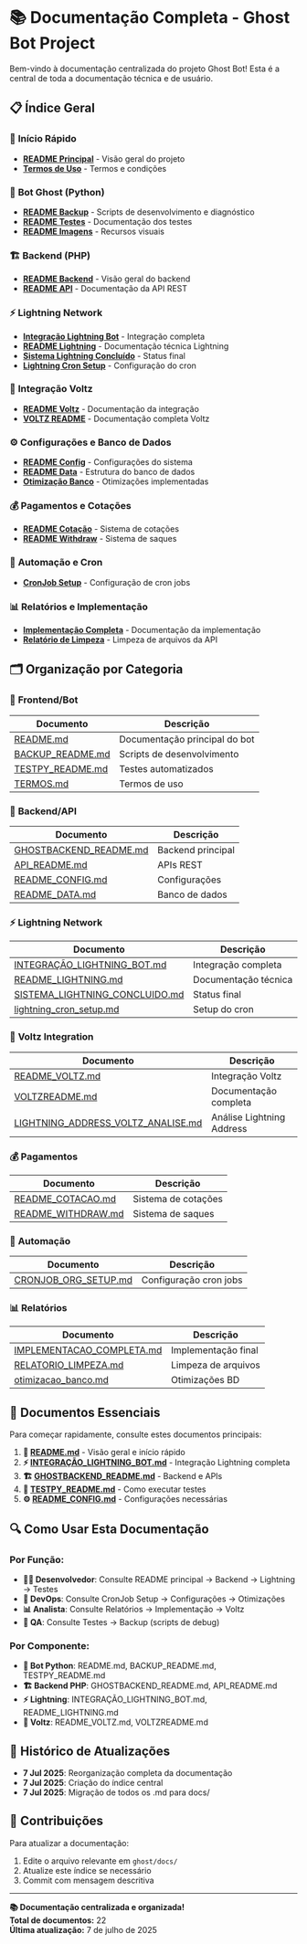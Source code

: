 # 📚 Documentação Completa - Ghost Bot Project

Bem-vindo à documentação centralizada do projeto Ghost Bot! Esta é a central de toda a documentação técnica e de usuário.

## 📋 Índice Geral

### 🚀 **Início Rápido**
- [**README Principal**](README.md) - Visão geral do projeto
- [**Termos de Uso**](TERMOS.md) - Termos e condições

### 🤖 **Bot Ghost (Python)**
- [**README Backup**](BACKUP_README.md) - Scripts de desenvolvimento e diagnóstico
- [**README Testes**](TESTPY_README.md) - Documentação dos testes
- [**README Imagens**](IMAGES_README.md) - Recursos visuais

### 🏗️ **Backend (PHP)**
- [**README Backend**](GHOSTBACKEND_README.md) - Visão geral do backend
- [**README API**](API_README.md) - Documentação da API REST

### ⚡ **Lightning Network**
- [**Integração Lightning Bot**](INTEGRAÇÃO_LIGHTNING_BOT.md) - Integração completa
- [**README Lightning**](README_LIGHTNING.md) - Documentação técnica Lightning
- [**Sistema Lightning Concluído**](SISTEMA_LIGHTNING_CONCLUIDO.md) - Status final
- [**Lightning Cron Setup**](lightning_cron_setup.md) - Configuração do cron

### 🏦 **Integração Voltz**
- [**README Voltz**](README_VOLTZ.md) - Documentação da integração
- [**VOLTZ README**](VOLTZREADME.md) - Documentação completa Voltz

### ⚙️ **Configurações e Banco de Dados**
- [**README Config**](README_CONFIG.md) - Configurações do sistema
- [**README Data**](README_DATA.md) - Estrutura do banco de dados
- [**Otimização Banco**](otimizacao_banco.md) - Otimizações implementadas

### 💰 **Pagamentos e Cotações**
- [**README Cotação**](README_COTACAO.md) - Sistema de cotações
- [**README Withdraw**](README_WITHDRAW.md) - Sistema de saques

### 🔄 **Automação e Cron**
- [**CronJob Setup**](CRONJOB_ORG_SETUP.md) - Configuração de cron jobs

### 📊 **Relatórios e Implementação**
- [**Implementação Completa**](IMPLEMENTACAO_COMPLETA.md) - Documentação da implementação
- [**Relatório de Limpeza**](RELATORIO_LIMPEZA.md) - Limpeza de arquivos da API

## 🗂️ **Organização por Categoria**

### 📱 **Frontend/Bot**
| Documento | Descrição |
|-----------|-----------|
| [README.md](README.md) | Documentação principal do bot |
| [BACKUP_README.md](BACKUP_README.md) | Scripts de desenvolvimento |
| [TESTPY_README.md](TESTPY_README.md) | Testes automatizados |
| [TERMOS.md](TERMOS.md) | Termos de uso |

### 🔧 **Backend/API**
| Documento | Descrição |
|-----------|-----------|
| [GHOSTBACKEND_README.md](GHOSTBACKEND_README.md) | Backend principal |
| [API_README.md](API_README.md) | APIs REST |
| [README_CONFIG.md](README_CONFIG.md) | Configurações |
| [README_DATA.md](README_DATA.md) | Banco de dados |

### ⚡ **Lightning Network**
| Documento | Descrição |
|-----------|-----------|
| [INTEGRAÇÃO_LIGHTNING_BOT.md](INTEGRAÇÃO_LIGHTNING_BOT.md) | Integração completa |
| [README_LIGHTNING.md](README_LIGHTNING.md) | Documentação técnica |
| [SISTEMA_LIGHTNING_CONCLUIDO.md](SISTEMA_LIGHTNING_CONCLUIDO.md) | Status final |
| [lightning_cron_setup.md](lightning_cron_setup.md) | Setup do cron |

### 🏦 **Voltz Integration**
| Documento | Descrição |
|-----------|-----------|
| [README_VOLTZ.md](README_VOLTZ.md) | Integração Voltz |
| [VOLTZREADME.md](VOLTZREADME.md) | Documentação completa |
| [LIGHTNING_ADDRESS_VOLTZ_ANALISE.md](LIGHTNING_ADDRESS_VOLTZ_ANALISE.md) | Análise Lightning Address |

### 💰 **Pagamentos**
| Documento | Descrição |
|-----------|-----------|
| [README_COTACAO.md](README_COTACAO.md) | Sistema de cotações |
| [README_WITHDRAW.md](README_WITHDRAW.md) | Sistema de saques |

### 🔄 **Automação**
| Documento | Descrição |
|-----------|-----------|
| [CRONJOB_ORG_SETUP.md](CRONJOB_ORG_SETUP.md) | Configuração cron jobs |

### 📊 **Relatórios**
| Documento | Descrição |
|-----------|-----------|
| [IMPLEMENTACAO_COMPLETA.md](IMPLEMENTACAO_COMPLETA.md) | Implementação final |
| [RELATORIO_LIMPEZA.md](RELATORIO_LIMPEZA.md) | Limpeza de arquivos |
| [otimizacao_banco.md](otimizacao_banco.md) | Otimizações BD |

## 🎯 **Documentos Essenciais**

Para começar rapidamente, consulte estes documentos principais:

1. **🚀 [README.md](README.md)** - Visão geral e início rápido
2. **⚡ [INTEGRAÇÃO_LIGHTNING_BOT.md](INTEGRAÇÃO_LIGHTNING_BOT.md)** - Integração Lightning completa
3. **🏗️ [GHOSTBACKEND_README.md](GHOSTBACKEND_README.md)** - Backend e APIs
4. **🧪 [TESTPY_README.md](TESTPY_README.md)** - Como executar testes
5. **⚙️ [README_CONFIG.md](README_CONFIG.md)** - Configurações necessárias

## 🔍 **Como Usar Esta Documentação**

### Por Função:
- **👨‍💻 Desenvolvedor**: Consulte README principal → Backend → Lightning → Testes
- **🔧 DevOps**: Consulte CronJob Setup → Configurações → Otimizações
- **📊 Analista**: Consulte Relatórios → Implementação → Voltz
- **🧪 QA**: Consulte Testes → Backup (scripts de debug)

### Por Componente:
- **🤖 Bot Python**: README.md, BACKUP_README.md, TESTPY_README.md
- **🏗️ Backend PHP**: GHOSTBACKEND_README.md, API_README.md
- **⚡ Lightning**: INTEGRAÇÃO_LIGHTNING_BOT.md, README_LIGHTNING.md
- **🏦 Voltz**: README_VOLTZ.md, VOLTZREADME.md

## 📅 **Histórico de Atualizações**

- **7 Jul 2025**: Reorganização completa da documentação
- **7 Jul 2025**: Criação do índice central
- **7 Jul 2025**: Migração de todos os .md para docs/

## 🤝 **Contribuições**

Para atualizar a documentação:
1. Edite o arquivo relevante em `ghost/docs/`
2. Atualize este índice se necessário
3. Commit com mensagem descritiva

---
**📚 Documentação centralizada e organizada!**  
**Total de documentos:** 22  
**Última atualização:** 7 de julho de 2025
